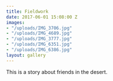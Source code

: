 ```yaml
---
title: Fieldwork
date: 2017-06-01 15:08:00 Z
images:
- "/uploads/IMG_3706.jpg"
- "/uploads/IMG_4689.jpg"
- "/uploads/IMG_3777.jpg"
- "/uploads/IMG_6351.jpg"
- "/uploads/IMG_6386.jpg"
layout: gallery
---
```


This is a story about friends in the desert.